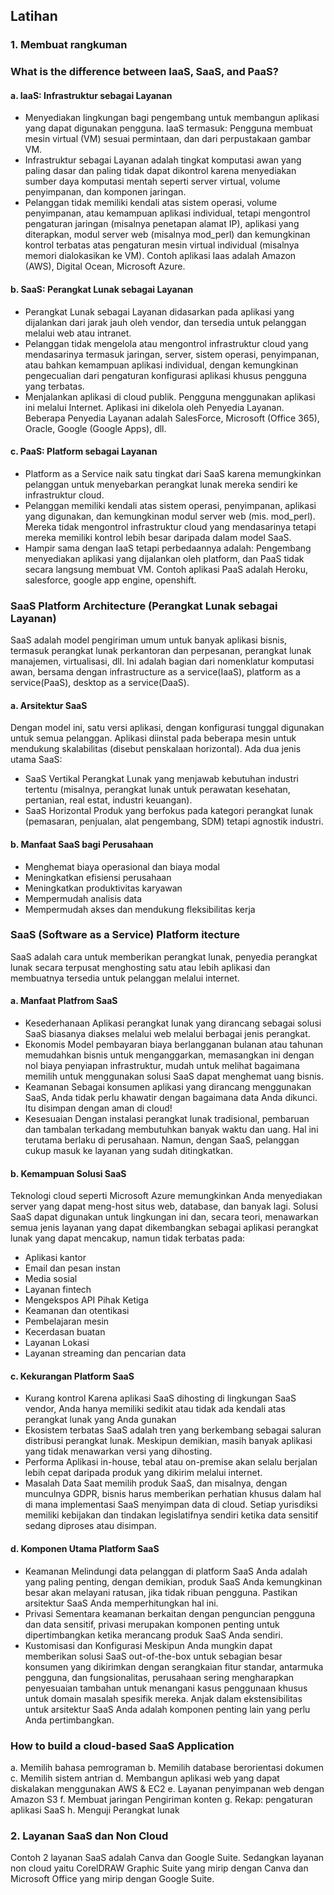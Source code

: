 ## Latihan
### 1. Membuat rangkuman
### What is the difference between IaaS, SaaS, and PaaS?
#### a. IaaS: Infrastruktur sebagai Layanan
- Menyediakan lingkungan bagi pengembang untuk membangun aplikasi yang dapat digunakan pengguna. IaaS termasuk: Pengguna membuat mesin virtual (VM) sesuai permintaan, dan dari perpustakaan gambar VM.
- Infrastruktur sebagai Layanan adalah tingkat komputasi awan yang paling dasar dan paling tidak dapat dikontrol karena menyediakan sumber daya komputasi mentah seperti server virtual, volume penyimpanan, dan komponen jaringan.
- Pelanggan tidak memiliki kendali atas sistem operasi, volume penyimpanan, atau kemampuan aplikasi individual, tetapi mengontrol pengaturan jaringan (misalnya penetapan alamat IP), aplikasi yang diterapkan, modul server web (misalnya mod_perl) dan kemungkinan kontrol terbatas atas pengaturan mesin virtual individual (misalnya memori dialokasikan ke VM).
Contoh aplikasi Iaas adalah Amazon (AWS), Digital Ocean, Microsoft Azure.
#### b. SaaS: Perangkat Lunak sebagai Layanan
- Perangkat Lunak sebagai Layanan didasarkan pada aplikasi yang dijalankan dari jarak jauh oleh vendor, dan tersedia untuk pelanggan melalui web atau intranet.
- Pelanggan tidak mengelola atau mengontrol infrastruktur cloud yang mendasarinya termasuk jaringan, server, sistem operasi, penyimpanan, atau bahkan kemampuan aplikasi individual, dengan kemungkinan pengecualian dari pengaturan konfigurasi aplikasi khusus pengguna yang terbatas.
- Menjalankan aplikasi di cloud publik. Pengguna menggunakan aplikasi ini melalui Internet. Aplikasi ini dikelola oleh Penyedia Layanan. 
Beberapa Penyedia Layanan adalah SalesForce, Microsoft (Office 365), Oracle, Google (Google Apps), dll.
#### c. PaaS: Platform sebagai Layanan
- Platform as a Service naik satu tingkat dari SaaS karena memungkinkan pelanggan untuk menyebarkan perangkat lunak mereka sendiri ke infrastruktur cloud.
- Pelanggan memiliki kendali atas sistem operasi, penyimpanan, aplikasi yang digunakan, dan kemungkinan modul server web (mis. mod_perl). Mereka tidak mengontrol infrastruktur cloud yang mendasarinya tetapi mereka memiliki kontrol lebih besar daripada dalam model SaaS.
- Hampir sama dengan IaaS tetapi perbedaannya adalah: Pengembang menyediakan aplikasi yang dijalankan oleh platform, dan PaaS tidak secara langsung membuat VM.
Contoh aplikasi PaaS adalah Heroku, salesforce, google app engine, openshift.

### SaaS Platform Architecture (Perangkat Lunak sebagai Layanan)
SaaS adalah model pengiriman umum untuk banyak aplikasi bisnis, termasuk perangkat lunak perkantoran dan perpesanan, perangkat lunak manajemen, virtualisasi, dll. Ini adalah bagian dari nomenklatur komputasi awan, bersama dengan infrastructure as a service(IaaS), platform as a service(PaaS), desktop as a service(DaaS).
#### a. Arsitektur SaaS
Dengan model ini, satu versi aplikasi, dengan konfigurasi tunggal digunakan untuk semua pelanggan. Aplikasi diinstal pada beberapa mesin untuk mendukung skalabilitas (disebut penskalaan horizontal).
Ada dua jenis utama SaaS:
- SaaS Vertikal
Perangkat Lunak yang menjawab kebutuhan industri tertentu (misalnya, perangkat lunak untuk perawatan kesehatan, pertanian, real estat, industri keuangan).
- SaaS Horizontal
Produk yang berfokus pada kategori perangkat lunak (pemasaran, penjualan, alat pengembang, SDM) tetapi agnostik industri.
#### b. Manfaat SaaS bagi Perusahaan
- Menghemat biaya operasional dan biaya modal
- Meningkatkan efisiensi perusahaan
- Meningkatkan produktivitas karyawan
- Mempermudah analisis data
- Mempermudah akses dan mendukung fleksibilitas kerja

### SaaS (Software as a Service) Platform itecture
SaaS adalah cara untuk memberikan perangkat lunak, penyedia perangkat lunak secara terpusat menghosting satu atau lebih aplikasi dan membuatnya tersedia untuk pelanggan melalui internet.
#### a. Manfaat Platfrom SaaS
- Kesederhanaan
Aplikasi perangkat lunak yang dirancang sebagai solusi SaaS biasanya diakses melalui web melalui berbagai jenis perangkat.
- Ekonomis
Model pembayaran biaya berlangganan bulanan atau tahunan memudahkan bisnis untuk menganggarkan, memasangkan ini dengan nol biaya penyiapan infrastruktur, mudah untuk melihat bagaimana memilih untuk menggunakan solusi SaaS dapat menghemat uang bisnis.
- Keamanan
Sebagai konsumen aplikasi yang dirancang menggunakan SaaS, Anda tidak perlu khawatir dengan bagaimana data Anda dikunci. Itu disimpan dengan aman di cloud!
- Kesesuaian
Dengan instalasi perangkat lunak tradisional, pembaruan dan tambalan terkadang membutuhkan banyak waktu dan uang. Hal ini terutama berlaku di perusahaan. Namun, dengan SaaS, pelanggan cukup masuk ke layanan yang sudah ditingkatkan.
#### b. Kemampuan Solusi SaaS
Teknologi cloud seperti Microsoft Azure memungkinkan Anda menyediakan server yang dapat meng-host situs web, database, dan banyak lagi.
Solusi SaaS dapat digunakan untuk lingkungan ini dan, secara teori, menawarkan semua jenis layanan yang dapat dikembangkan sebagai aplikasi perangkat lunak yang dapat mencakup, namun tidak terbatas pada:
- Aplikasi kantor
- Email dan pesan instan
- Media sosial
- Layanan fintech
- Mengekspos  API Pihak Ketiga
- Keamanan dan otentikasi
- Pembelajaran mesin
- Kecerdasan buatan
- Layanan Lokasi
- Layanan streaming dan pencarian data
#### c. Kekurangan Platform SaaS
- Kurang kontrol
Karena aplikasi SaaS dihosting di lingkungan SaaS vendor, Anda hanya memiliki sedikit atau tidak ada kendali atas perangkat lunak yang Anda gunakan
- Ekosistem terbatas
SaaS adalah tren yang berkembang sebagai saluran distribusi perangkat lunak. Meskipun demikian, masih banyak aplikasi yang tidak menawarkan versi yang dihosting.
- Performa
Aplikasi in-house, tebal atau on-premise akan selalu berjalan lebih cepat daripada produk yang dikirim melalui internet.
- Masalah Data
Saat memilih produk SaaS, dan misalnya, dengan munculnya GDPR, bisnis harus memberikan perhatian khusus dalam hal di mana implementasi SaaS menyimpan data di cloud.  Setiap yurisdiksi memiliki kebijakan dan tindakan legislatifnya sendiri ketika data sensitif sedang diproses atau disimpan.
#### d. Komponen Utama Platform SaaS
- Keamanan
Melindungi data pelanggan di platform SaaS Anda adalah yang paling penting, dengan demikian, produk SaaS Anda kemungkinan besar akan melayani ratusan, jika tidak ribuan pengguna.  Pastikan arsitektur SaaS Anda memperhitungkan hal ini.
- Privasi
Sementara keamanan berkaitan dengan penguncian pengguna dan data sensitif, privasi merupakan komponen penting untuk dipertimbangkan ketika merancang produk SaaS Anda sendiri.
- Kustomisasi dan Konfigurasi
Meskipun Anda mungkin dapat memberikan solusi SaaS out-of-the-box untuk sebagian besar konsumen yang dikirimkan dengan serangkaian fitur standar, antarmuka pengguna, dan fungsionalitas, perusahaan sering mengharapkan penyesuaian tambahan untuk menangani kasus penggunaan khusus untuk domain masalah spesifik mereka. Anjak dalam ekstensibilitas untuk arsitektur SaaS Anda adalah komponen penting lain yang perlu Anda pertimbangkan.

### How to build a cloud-based SaaS Application
a. Memilih bahasa pemrograman
b. Memilih database berorientasi dokumen
c. Memilih sistem antrian
d. Membangun aplikasi web yang dapat diskalakan menggunakan AWS & EC2
e. Layanan penyimpanan web dengan Amazon S3
f. Membuat jaringan Pengiriman konten
g. Rekap: pengaturan aplikasi SaaS
h. Menguji Perangkat lunak

### 2. Layanan SaaS dan Non Cloud
Contoh 2 layanan SaaS adalah Canva dan Google Suite.
Sedangkan layanan non cloud yaitu CorelDRAW Graphic Suite yang mirip dengan Canva dan Microsoft Office yang mirip dengan Google Suite.